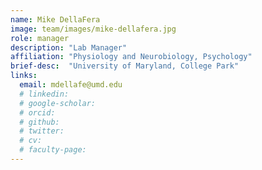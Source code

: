 ```yaml
---
name: Mike DellaFera
image: team/images/mike-dellafera.jpg
role: manager
description: "Lab Manager"
affiliation: "Physiology and Neurobiology, Psychology"
brief-desc:  "University of Maryland, College Park"
links:
  email: mdellafe@umd.edu
  # linkedin: 
  # google-scholar: 
  # orcid: 
  # github: 
  # twitter:   
  # cv: 
  # faculty-page: 
---
```

